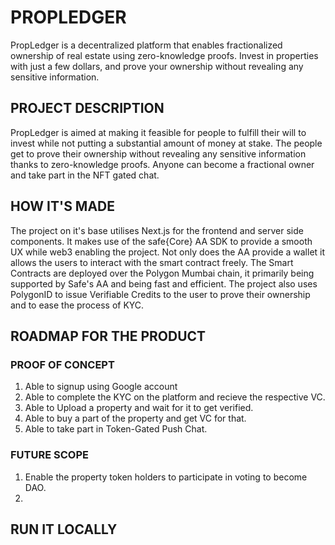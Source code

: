# PROPLEDGER
PropLedger is a decentralized platform that enables fractionalized ownership of real estate using zero-knowledge proofs. Invest in properties with just a few dollars, and prove your ownership without revealing any sensitive information.

## PROJECT DESCRIPTION

PropLedger is aimed at making it feasible for people to fulfill their will to invest while not putting a substantial amount of money at stake. The people get to prove their ownership without revealing any sensitive information thanks to zero-knowledge proofs. 
Anyone can become a fractional owner and take part in the NFT gated chat.

## HOW IT'S MADE
The project on it's base utilises Next.js for the frontend and server side components.
It makes use of the safe{Core} AA SDK to provide a smooth UX while web3 enabling the project. Not only does the AA provide a wallet it allows the users to interact with the smart contract freely. 
The Smart Contracts are deployed over the Polygon Mumbai chain, it primarily being supported by Safe's AA and being fast and efficient.
The project also uses PolygonID to issue Verifiable Credits to the user to prove their ownership and to ease the process of KYC.

## ROADMAP FOR THE PRODUCT

### PROOF OF CONCEPT
1. Able to signup using Google account
2. Able to complete the KYC on the platform and recieve the respective VC.
3. Able to Upload a property and wait for it to get verified.
4. Able to buy a part of the property and get VC for that.
5. Able to take part in Token-Gated Push Chat.

### FUTURE SCOPE
1. Enable the property token holders to participate in voting to become DAO.
2. 

## RUN IT LOCALLY

